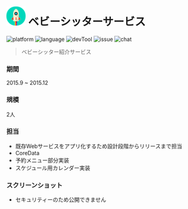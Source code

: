 # ![](https://github.com/Noodlekim/RESUME/blob/master/images/sample.png?raw=true=50x50) ベビーシッターサービス

![platform](https://img.shields.io/badge/platform-iOS-blue.svg)
![language](https://img.shields.io/badge/language-Swift2-red.svg)
![devTool](https://img.shields.io/badge/devTool-Xcode7-yellow.svg)
![issue](https://img.shields.io/badge/issue-Trello-green.svg)
![chat](https://img.shields.io/badge/chat-FB--Message-59B89A.svg)

> ベビーシッター紹介サービス

### 期間
2015.9 ~ 2015.12

### 規模
2人

### 担当
- 既存Webサービスをアプリ化するため設計段階からリリースまで担当
- CoreData
- 予約メニュー部分実装
- スケジュール用カレンダー実装


### スクリーンショット
- セキュリティーのため公開できません
